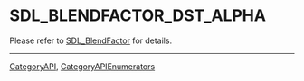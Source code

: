 # SDL_BLENDFACTOR_DST_ALPHA

Please refer to [SDL_BlendFactor](SDL_BlendFactor) for details.

----
[CategoryAPI](CategoryAPI), [CategoryAPIEnumerators](CategoryAPIEnumerators)

